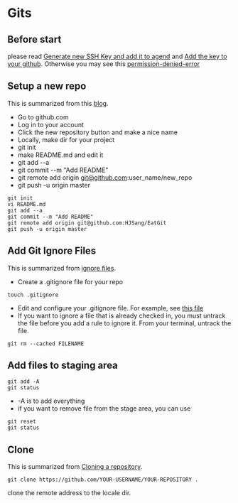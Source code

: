 # Gits
## Before start
 please read [Generate new SSH Key and add it to agend](https://help.github.com/en/github/authenticating-to-github/generating-a-new-ssh-key-and-adding-it-to-the-ssh-agent) and [Add the key to your github](https://help.github.com/en/github/authenticating-to-github/adding-a-new-ssh-key-to-your-github-account). Otherwise you may see this [permission-denied-error](https://stackoverflow.com/questions/12940626/github-error-message-permission-denied-publickey)

## Setup a new repo
This is summarized from this [blog](https://kbroman.org/github_tutorial/pages/init.html).
* Go to github.com
* Log in to your account 
* Click the new repository button and make a nice name
* Locally, make dir for your project 
* git init
* make README.md and edit it
* git add --a
* git commit --m "Add README"
* git remote add origin git@github.com:user_name/new_repo
* git push -u origin master
```git
git init
vi README.md
git add --a
git commit --m "Add README"
git remote add origin git@github.com:HJSang/EatGit
git push -u origin master
```
## Add Git Ignore Files
This is summarized from [ignore files](https://help.github.com/en/github/using-git/ignoring-files).
* Create a .gitignore file for your repo
```
touch .gitignore
```
* Edit and configure your .gitignore file. For example, see [this file](https://gist.github.com/octocat/9257657)
* If you want to ignore a file that is already checked in, you must untrack the file before you add a rule to ignore it. From your terminal, untrack the file.
```git
git rm --cached FILENAME
```
## Add files to staging area
```git
git add -A
git status
```
* -A is to add everything 
* if you want to remove file from the stage area, you can use 
```git
git reset
git status
```

## Clone
This is summarized from [Cloning a repository](https://help.github.com/en/github/creating-cloning-and-archiving-repositories/cloning-a-repository).
```git
git clone https://github.com/YOUR-USERNAME/YOUR-REPOSITORY .
```
clone the remote address to the locale dir. 


